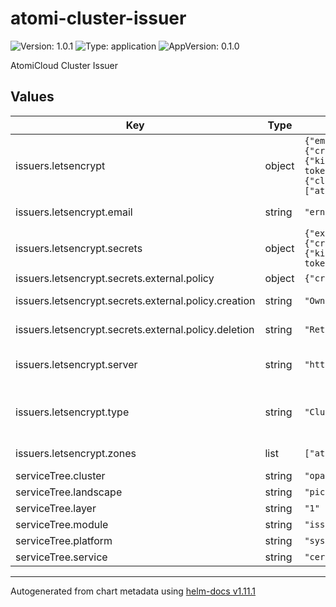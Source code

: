 # atomi-cluster-issuer

![Version: 1.0.1](https://img.shields.io/badge/Version-1.0.1-informational?style=flat-square) ![Type: application](https://img.shields.io/badge/Type-application-informational?style=flat-square) ![AppVersion: 0.1.0](https://img.shields.io/badge/AppVersion-0.1.0-informational?style=flat-square)

AtomiCloud Cluster Issuer

## Values

| Key | Type | Default | Description |
|-----|------|---------|-------------|
| issuers.letsencrypt | object | `{"email":"ernest@eng.atomi.cloud","secrets":{"external":{"enable":true,"policy":{"creation":"Owner","deletion":"Retain"},"refreshInterval":"1h","remoteSecretName":"/pichu/opal/cloudflare/token","secretStore":{"kind":"ClusterSecretStore","name":"aws-ssm-secret-store"}},"internal":{"enable":true,"value":""},"key":"api-token","name":"cloudflare-api-token-secret"},"server":"https://acme-v02.api.letsencrypt.org/directory","solvers":[{"dns01":{"cloudflare":{"apiTokenSecretRef":{"key":"api-token","name":"cloudflare-api-token-secret"}}}}],"type":"ClusterIssuer","zones":["atomi.cloud"]}` | Each Issuers |
| issuers.letsencrypt.email | string | `"ernest@eng.atomi.cloud"` | Email for the issuer |
| issuers.letsencrypt.secrets | object | `{"external":{"enable":true,"policy":{"creation":"Owner","deletion":"Retain"},"refreshInterval":"1h","remoteSecretName":"/pichu/opal/cloudflare/token","secretStore":{"kind":"ClusterSecretStore","name":"aws-ssm-secret-store"}},"internal":{"enable":true,"value":""},"key":"api-token","name":"cloudflare-api-token-secret"}` | Secrets |
| issuers.letsencrypt.secrets.external.policy | object | `{"creation":"Owner","deletion":"Retain"}` | Secret policy |
| issuers.letsencrypt.secrets.external.policy.creation | string | `"Owner"` | Creation policy |
| issuers.letsencrypt.secrets.external.policy.deletion | string | `"Retain"` | Deletion policy |
| issuers.letsencrypt.server | string | `"https://acme-v02.api.letsencrypt.org/directory"` | ACME compatible server |
| issuers.letsencrypt.type | string | `"ClusterIssuer"` | Type of Issuer: ClusterIssuer or Issuer |
| issuers.letsencrypt.zones | list | `["atomi.cloud"]` | Zones to issue for |
| serviceTree.cluster | string | `"opal"` |  |
| serviceTree.landscape | string | `"pichu"` |  |
| serviceTree.layer | string | `"1"` |  |
| serviceTree.module | string | `"issuer"` |  |
| serviceTree.platform | string | `"systems"` |  |
| serviceTree.service | string | `"cert-manager"` |  |

----------------------------------------------
Autogenerated from chart metadata using [helm-docs v1.11.1](https://github.com/norwoodj/helm-docs/releases/v1.11.1)